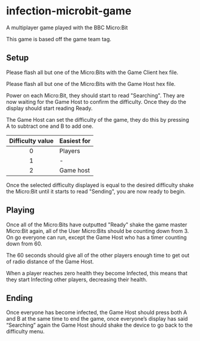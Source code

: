 # infection-microbit-game
A multiplayer game played with the BBC Micro:Bit

This game is based off the game team tag.

## Setup

Please flash all but one of the Micro:Bits with the Game Client hex file.

Please flash all but one of the Micro:Bits with the Game Host hex file.

Power on each Micro:Bit, they should start to read "Searching". They are now waiting for the Game Host to confirm the difficulty. Once they do the display should start reading Ready.

The Game Host can set the difficulty of the game, they do this by pressing A to subtract one and B to add one.

| Difficulty value | Easiest for |
|:----------------:|-------------|
| 0	               | Players     |
| 1	               | -           |
| 2	               | Game host   |

Once the selected difficulty displayed is equal to the desired difficulty shake the Micro:Bit until it starts to read "Sending", you are now ready to begin.

## Playing

Once all of the Micro:Bits have outputted "Ready" shake the game master Micro:Bit again, all of the User Micro:Bits should be counting down from 3. On go everyone can run, except the Game Host who has a timer counting down from 60.

The 60 seconds should give all of the other players enough time to get out of radio distance of the Game Host.

When a player reaches zero health they become Infected, this means that they start Infecting other players, decreasing their health.

## Ending

Once everyone has become infected, the Game Host should press both A and B at the same time to end the game, once everyone’s display has said “Searching” again the Game Host should shake the device to go back to the difficulty menu.
